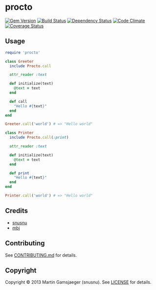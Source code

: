 # procto

[![Gem Version](https://badge.fury.io/rb/procto.png)][gem]
[![Build Status](https://secure.travis-ci.org/snusnu/procto.png?branch=master)][travis]
[![Dependency Status](https://gemnasium.com/snusnu/procto.png)][gemnasium]
[![Code Climate](https://codeclimate.com/github/snusnu/procto.png)][codeclimate]
[![Coverage Status](https://coveralls.io/repos/snusnu/procto/badge.png?branch=master)][coveralls]

[gem]: https://rubygems.org/gems/procto
[travis]: https://travis-ci.org/snusnu/procto
[gemnasium]: https://gemnasium.com/snusnu/procto
[codeclimate]: https://codeclimate.com/github/snusnu/procto
[coveralls]: https://coveralls.io/r/snusnu/procto

## Usage

```ruby
require 'procto'

class Greeter
  include Procto.call

  attr_reader :text

  def initialize(text)
    @text = text
  end

  def call
    "Hello #{text}"
  end
end

Greeter.call('world') # => "Hello world"

class Printer
  include Procto.call(:print)

  attr_reader :text

  def initialize(text)
    @text = text
  end

  def print
    "Hello #{text}"
  end
end

Printer.call('world') # => "Hello world"
```

## Credits

* [snusnu](https://github.com/snusnu)
* [mbj](https://github.com/mbj)

## Contributing

See [CONTRIBUTING.md](CONTRIBUTING.md) for details.

## Copyright

Copyright &copy; 2013 Martin Gamsjaeger (snusnu). See [LICENSE](LICENSE) for details.
